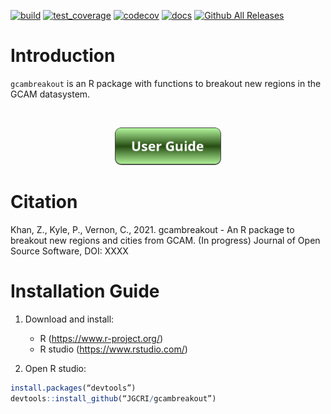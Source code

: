 <!-- badges: start -->
[![build](https://github.com/JGCRI/gcambreakout/workflows/build/badge.svg)](https://github.com/JGCRI/gcambreakout/workflows/build/badge.svg)
[![test_coverage](https://github.com/JGCRI/gcambreakout/actions/workflows/test_coverage.yml/badge.svg?branch=main)](https://github.com/JGCRI/gcambreakout/actions/workflows/test_coverage.yml)
[![codecov](https://codecov.io/gh/JGCRI/gcambreakout/branch/main/graph/badge.svg?token=G36I8JU3HR)](https://codecov.io/gh/JGCRI/gcambreakout)
[![docs](https://github.com/JGCRI/gcambreakout/actions/workflows/docs.yaml/badge.svg?branch=main)](https://github.com/JGCRI/gcambreakout/actions/workflows/docs.yaml)
[![Github All Releases](https://img.shields.io/github/downloads/JGCRI/gcambreakout/total.svg)]()
<!-- badges: end -->


<!-- ------------------------>
<!-- ------------------------>
# <a name="Introduction"></a>Introduction
<!-- ------------------------>
<!-- ------------------------>

`gcambreakout` is an R package with functions to breakout new regions in the GCAM datasystem.

<br>

<p align="center">
<a href="https://jgcri.github.io/gcambreakout/articles/userguide.html" target="_blank"><img src="https://github.com/JGCRI/jgcricolors/blob/main/vignettes/button_user_guide.PNG?raw=true" alt="https://jgcri.github.io/gcambreakout/articles/userguide.html" height="60"/></a>
</p>

<!-- ------------------------>
<!-- ------------------------>
# <a name="Citation"></a>Citation
<!-- ------------------------>
<!-- ------------------------>

Khan, Z., Kyle, P., Vernon, C., 2021. gcambreakout - An R package to breakout new regions and cities from GCAM. (In progress) Journal of Open Source Software, DOI: XXXX


<!-- ------------------------>
<!-- ------------------------>
# <a name="InstallGuide"></a>Installation Guide
<!-- ------------------------>
<!-- ------------------------>

1. Download and install:
    - R (https://www.r-project.org/)
    - R studio (https://www.rstudio.com/)  
    
    
2. Open R studio:

```r
install.packages(“devtools”)
devtools::install_github(“JGCRI/gcambreakout”)
```


